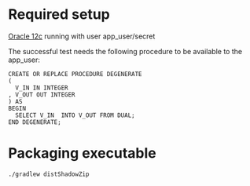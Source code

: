 # Required setup
[Oracle 12c](https://hub.docker.com/r/sath89/oracle-12c/) running with user app_user/secret

The successful test needs the following procedure to be available to the app_user:
```
CREATE OR REPLACE PROCEDURE DEGENERATE
(
  V_IN IN INTEGER
, V_OUT OUT INTEGER
) AS
BEGIN
  SELECT V_IN  INTO V_OUT FROM DUAL;
END DEGENERATE;
```

# Packaging executable
`./gradlew distShadowZip`